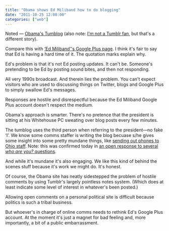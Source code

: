 ```yaml
---
title: "Obama shows Ed Miliband how to do blogging"
date: "2011-10-25 12:00:00"
categories: ["web"]
---
```



Noted — [Obama's Tumblog](https://barackobama.tumblr.com/) (also note: [I'm not a Tumblr fan](https://leonpaternoster.com/2010/03/why-i-dont-like-tumblr-posterous/), but that's a different story).

Compare this with [‘Ed Miliband’'s Google Plus page](https://plus.google.com/110223848274191751822/posts). I think it's fair to say that Ed is having a hard time of it. The quotation marks explain why.

Ed's problem is that it's not Ed posting updates. It can't be. Someone's pretending to be Ed by posting sound bites, and then not responding.

All very 1990s broadcast. And therein lies the problem. You can't expect visitors who are used to discussing things on Twitter, blogs and Google Plus to simply swallow Ed's messages.

Responses are hostile and disrespectful because the Ed Miliband Google Plus account doesn't respect the medium.

Obama's approach is smarter. There's no pretence that the president is sitting at his Whitehouse PC sweating over blog posts every few minutes.

The tumblog uses the third person when referring to the president—no fake ‘I’. We know some comms staffer is writing the blog becuase s/he gives some insight into some pretty mundane things, like [sending out phones to Ohio staff](https://barackobama.tumblr.com/post/11867145453/ashleigh-a-member-of-our-field-department). Note: this was confirmed today in [an open response to several _who are you?_ questions](https://barackobama.tumblr.com/post/11913347899/afternoon).

And while it's mundane it's also engaging. We like this kind of behind the scenes stuff because it's work we might do. It's honest.

Of course, the Obama site has neatly sidestepped the problem of hostile comments by using Tumblr's largely pointless notes system. (Which does at least indicate some level of interest in whatever's been posted.)

Allowing open comments on a personal political site is difficult because politics is such a tribal business.

But whoever's in charge of online comms needs to rethink Ed's Google Plus account. At the moment it's just a magnet for bad feeling and, more importantly, a bit of a public embarrassment.
